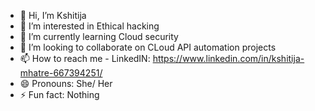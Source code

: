 - 👋 Hi, I’m Kshitija
- 👀 I’m interested in Ethical hacking
- 🌱 I’m currently learning Cloud security
- 💞️ I’m looking to collaborate on CLoud API automation projects
- 📫 How to reach me - LinkedIN: https://www.linkedin.com/in/kshitija-mhatre-667394251/
- 😄 Pronouns: She/ Her
- ⚡ Fun fact: Nothing

<!---
Kshitijamhatr3/Kshitijamhatr3 is a ✨ special ✨ repository because its `README.md` (this file) appears on your GitHub profile.
You can click the Preview link to take a look at your changes.
--->
